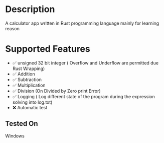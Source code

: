 # Description
A calculator app written in Rust programming language mainly for learning reason

# Supported Features
- ✅ unsigned 32 bit integer ( Overflow and Underflow are permitted due Rust Wrapping)
- ✅ Addition
- ✅ Subtraction
- ✅ Multiplication
- ✅ Division (On Divided by Zero print Error)
- ✅ Logging ( Log different state of the program during the expression solving into log.txt)
- ❌ Automatic test

## Tested On
Windows